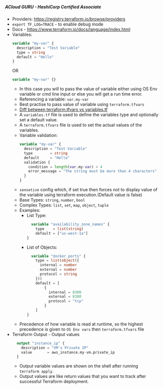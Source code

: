 ##### ACloud GURU - HashiCorp Certified Associate


- Providers: https://registry.terraform.io/browse/providers
- `export TF_LOG=TRACE` - to enable debug mode
- Docs - https://www.terraform.io/docs/language/index.html
- Variables:
  ```terraform
  variable "my-var" {
    description = "Test Variable"
    type = string
    default = "Hello"
  }
  ```
  OR
  ```terraform
  variable "my-var" {}
  ```
  - In this case you will to pass the value of variable either using OS Env variable or cmd line input or else you will get a run time error.
  - Referencing a variable: `var.my-var`
  - Best practise to pass value of variable using `terraform.tfvars`
  - [Diff between terraform.tfvars vs variables.tf](https://stackoverflow.com/questions/56086286/terraform-tfvars-vs-variables-tf-difference)
  - A `variables.tf` file is used to define the variables type and optionally set a default value. 
  - A `terraform.tfvars` file is used to set the actual values of the variables.
  - Variable validation:
    ```terraform
    variable "my-var" {
      description = "Test Variable"
      type        = string
      default     = "Hello"
      validation {
        condition = length(var.my-var) > 4
        error_message = "The string must be more than 4 characters"
      }
    }
    ```
  - `sensetive` config which, if set true then forces not to display value of the variable using terraform execution.(Default value is false)
  - Base Types: `string`, `number`, `bool`
  - Complex Types: `list`, `set`, `map`, `object`, `tuple`
  - Examples:
    - List Type:
      ```terraform
        variable "availability_zone_names" {
          type    = list(string)
          default = ["us-west-1a"]
      }
      ```
    - List of Objects:
      ```terraform
        variable "docker_ports" {
          type = list(object({
            internal = number
            external = number
            protocol = string
          }))
          default = [
              {
                internal = 8300
                external = 8300
                protocol = "tcp"
              }   
          ]
      }
      ```
  - Precedence of how variable is read at runtime, so the highest precedence is given to `OS Env vars` then `terraform.tfvars` file 
- Terraform Output - Output values
  ```terraform
    output "instance_ip" {
      description = "VM's Private IP"
      value       = aws_instance.my-vm.private_ip
    }
  ```
  - Output variable values are shown on the shell after running `terraform apply`.
  - Output values are like return values that you want to track after successful Terraform deployment.